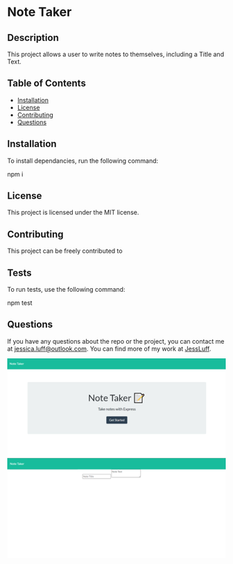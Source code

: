 # Note Taker

## Description

This project allows a user to write notes to themselves, including a Title and Text.

## Table of Contents

- [Installation](#installation)
- [License](#license)
- [Contributing](#contributing)
- [Questions](#questions)

## Installation

To install dependancies, run the following command:

npm i

## License

This project is licensed under the MIT license.

## Contributing

This project can be freely contributed to

## Tests

To run tests, use the following command:

npm test

## Questions

If you have any questions about the repo or the project, you can contact me at jessica.luff@outlook.com.
You can find more of my work at [JessLuff](https://github.com/JessLuff/).

![Screenshot1](/images/screenshot1.png)
![Screenshot2](/images/screenshot2.png)
